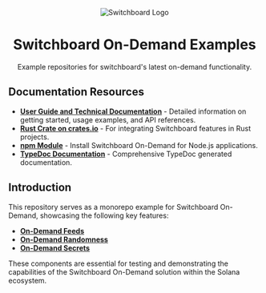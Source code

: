 <div align="center">

![Switchboard Logo](https://github.com/switchboard-xyz/core-sdk/raw/main/website/static/img/icons/switchboard/avatar.png)

# Switchboard On-Demand Examples
Example repositories for switchboard's latest on-demand functionality.

</div>

## Documentation Resources

- **[User Guide and Technical Documentation](https://switchboardxyz.gitbook.io/switchboard-on-demand/links-and-technical-documentation)** - Detailed information on getting started, usage examples, and API references.
- **[Rust Crate on crates.io](https://crates.io/crates/switchboard-on-demand)** - For integrating Switchboard features in Rust projects.
- **[npm Module](https://www.npmjs.com/package/@switchboard-xyz/on-demand)** - Install Switchboard On-Demand for Node.js applications.
- **[TypeDoc Documentation](https://switchboard-docs.web.app/)** - Comprehensive TypeDoc generated documentation.

## Introduction

This repository serves as a monorepo example for Switchboard On-Demand, showcasing the following key features:

- **[On-Demand Feeds](https://github.com/switchboard-xyz/sb-on-demand-examples/tree/main/sb-on-demand-feeds)**
- **[On-Demand Randomness](https://github.com/switchboard-xyz/sb-on-demand-examples/tree/main/sb-randomness-on-demand)**
- **[On-Demand Secrets](https://github.com/switchboard-xyz/sb-on-demand-examples/tree/main/sb-on-demand-secrets)**

These components are essential for testing and demonstrating the capabilities of the Switchboard On-Demand solution within the Solana ecosystem.
